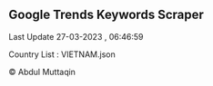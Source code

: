 

## Google Trends Keywords Scraper 
 
Last Update 27-03-2023 , 06:46:59

Country List :
VIETNAM.json



© Abdul Muttaqin 
